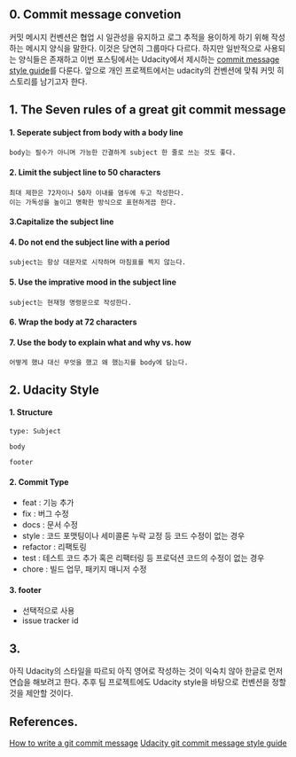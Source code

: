 ## 0. Commit message convetion

커밋  메시지 컨벤션은 협업 시 일관성을 유지하고 로그 추적을 용이하게 하기 위해 작성하는 메시지 양식을 말한다. 이것은 당연히 그룹마다 다르다. 하지만 일반적으로 사용되는 양식들은 존재하고 이번 포스팅에서는 Udacity에서 제시하는 [commit message style guide](https://udacity.github.io/git-styleguide/)를 다룬다. 앞으로 개인 프로젝트에서는 udacity의 컨벤션에 맞춰 커밋 히스토리를 남기고자 한다.

## 1. The Seven rules of a great git commit message

#### 1. Seperate subject from body with a body line
	body는 필수가 아니며 가능한 간결하게 subject 한 줄로 쓰는 것도 좋다.
#### 2. Limit the subject line to 50 characters
	최대 제한은 72자이나 50자 이내를 염두에 두고 작성한다.
	이는 가독성을 높이고 명확한 방식으로 표현하게끔 한다.
#### 3.Capitalize the subject line
#### 4. Do not end the subject line with a period
	subject는 항상 대문자로 시작하며 마침표를 찍지 않는다.
#### 5. Use the imprative mood in the subject line
	subject는 현재형 명령문으로 작성한다.
#### 6. Wrap the body at 72 characters
#### 7. Use the body to explain what and why vs. how
	어떻게 했냐 대신 무엇을 했고 왜 했는지를 body에 담는다.

## 2. Udacity Style

#### 1. Structure
```
type: Subject 

body 

footer
```
#### 2.  Commit Type
* feat : 기능 추가
* fix : 버그 수정
* docs : 문서 수정
* style : 코드 포맷팅이나 세미콜론 누락 교정 등 코드 수정이 없는 경우
* refactor : 리팩토링
* test : 테스트 코드 추가 혹은 리팩터링 등 프로덕션 코드의 수정이 없는 경우
* chore : 빌드 업무, 패키지 매니저 수정

#### 3.  footer

* 선택적으로 사용
* issue tracker id 

## 3.

아직 Udacity의 스타일을 따르되 아직 영어로 작성하는 것이 익숙치 않아 한글로 먼저 연습을 해보려고 한다. 추후 팀 프로젝트에도 Udacity style을 바탕으로 컨벤션을 정할 것을 제안할 것이다.

## References.

 [How to write a git commit message](https://cbea.ms/git-commit/)
 [Udacity git commit message style guide](https://udacity.github.io/git-styleguide/)
<!--stackedit_data:
eyJoaXN0b3J5IjpbNDQzMjExNjk5LDk5NDE5MTg1MiwtMTE3Nj
gzMDU1MywtNjExNDk5MTgwLC0yMDg4NzQ2NjEyXX0=
-->